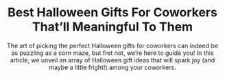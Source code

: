 ---
layout: post
title: Best Halloween Gifts For Coworkers That’ll Meaningful To Them
subtitle: The art of picking the perfect Halloween gifts for coworkers can indeed be as puzzling as a corn maze, but fret not, we’re here to guide you! In this article, we unveil an array of Halloween gift ideas that will spark joy (and maybe a little fright!) among your coworkers.
header-img: "img/post/2023/09/copied/medium_halloween_gifts_for_coworkers_a302ecc01b.jpg"
header-style: text
permalink: "/halloween-gifts-coworkers/"
catalog: true
tags:
  - Recipients 
  - Men
---   